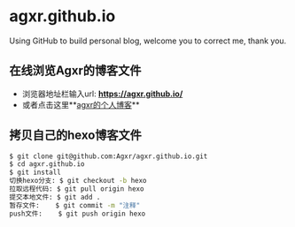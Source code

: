 # agxr.github.io
Using GitHub to build personal blog, welcome you to correct me, thank you.

## 在线浏览Agxr的博客文件
- 浏览器地址栏输入url: **https://agxr.github.io/**
- 或者点击这里**[agxr的个人博客](https://agxr.github.io/)**

## 拷贝自己的hexo博客文件

``` bash
$ git clone git@github.com:Agxr/agxr.github.io.git
$ cd agxr.github.io
$ git install
切换hexo分支: $ git checkout -b hexo
拉取远程代码: $ git pull origin hexo
提交本地文件: $ git add .
暂存文件:    $ git commit -m "注释"
push文件:    $ git push origin hexo
```
